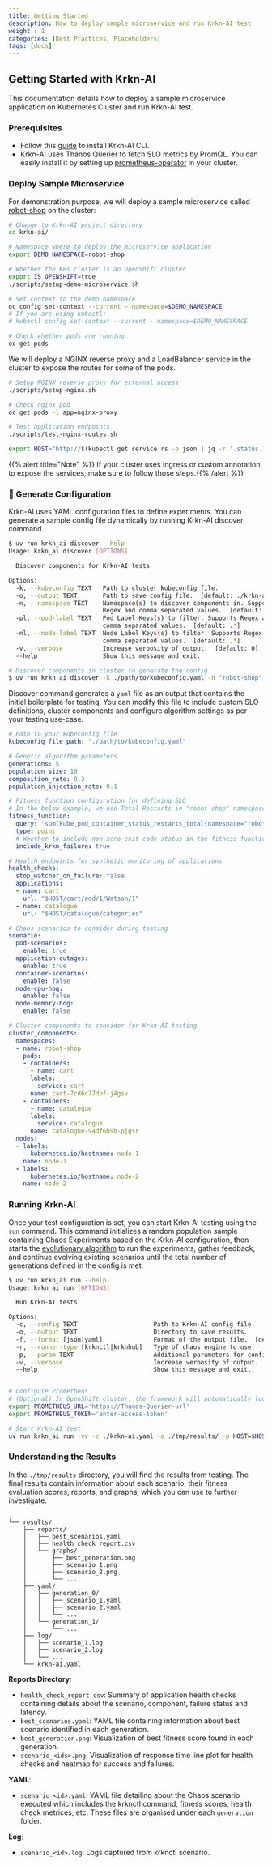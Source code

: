 ```yaml
---
title: Getting Started
description: How to deploy sample microservice and run Krkn-AI test
weight : 1
categories: [Best Practices, Placeholders]
tags: [docs]
---
```


## Getting Started with Krkn-AI

This documentation details how to deploy a sample microservice application on Kubernetes Cluster and run Krkn-AI test.

### Prerequisites

- Follow this [guide](../installation/krkn-ai.md) to install Krkn-AI CLI. 
- Krkn-AI uses Thanos Querier to fetch SLO metrics by PromQL. You can easily install it by setting up [prometheus-operator](https://github.com/prometheus-operator/prometheus-operator) in your cluster.


### Deploy Sample Microservice

For demonstration purpose, we will deploy a sample microservice called [robot-shop](https://github.com/instana/robot-shop) on the cluster:

```bash
# Change to Krkn-AI project directory
cd krkn-ai/

# Namespace where to deploy the microservice application
export DEMO_NAMESPACE=robot-shop

# Whether the K8s cluster is an OpenShift cluster
export IS_OPENSHIFT=true
./scripts/setup-demo-microservice.sh

# Set context to the demo namespace
oc config set-context --current --namespace=$DEMO_NAMESPACE
# If you are using kubectl:
# kubectl config set-context --current --namespace=$DEMO_NAMESPACE

# Check whether pods are running
oc get pods
```

We will deploy a NGINX reverse proxy and a LoadBalancer service in the cluster to expose the routes for some of the pods.

```bash
# Setup NGINX reverse proxy for external access
./scripts/setup-nginx.sh

# Check nginx pod
oc get pods -l app=nginx-proxy

# Test application endpoints
./scripts/test-nginx-routes.sh

export HOST="http://$(kubectl get service rs -o json | jq -r '.status.loadBalancer.ingress[0].hostname')"
```

{{% alert title="Note" %}} If your cluster uses Ingress or custom annotation to expose the services, make sure to follow those steps.{{% /alert %}}

### 📝 Generate Configuration

Krkn-AI uses YAML configuration files to define experiments. You can generate a sample config file dynamically by running Krkn-AI discover command.

```bash
$ uv run krkn_ai discover --help
Usage: krkn_ai discover [OPTIONS]

  Discover components for Krkn-AI tests

Options:
  -k, --kubeconfig TEXT   Path to cluster kubeconfig file.
  -o, --output TEXT       Path to save config file.  [default: ./krkn-ai.yaml]
  -n, --namespace TEXT    Namespace(s) to discover components in. Supports
                          Regex and comma separated values.  [default: .*]
  -pl, --pod-label TEXT   Pod Label Keys(s) to filter. Supports Regex and
                          comma separated values.  [default: .*]
  -nl, --node-label TEXT  Node Label Keys(s) to filter. Supports Regex and
                          comma separated values.  [default: .*]
  -v, --verbose           Increase verbosity of output.  [default: 0]
  --help                  Show this message and exit.

# Discover components in cluster to generate the config
$ uv run krkn_ai discover -k ./path/to/kubeconfig.yaml -n "robot-shop" -pl "service" -o ./krkn-ai.yaml
```

Discover command generates a `yaml` file as an output that contains the initial boilerplate for testing. You can modify this file to include custom SLO definitions, cluster components and configure algorithm settings as per your testing use-case.   

```yaml
# Path to your kubeconfig file
kubeconfig_file_path: "./path/to/kubeconfig.yaml"

# Genetic algorithm parameters
generations: 5
population_size: 10
composition_rate: 0.3
population_injection_rate: 0.1

# Fitness function configuration for defining SLO
# In the below example, we use Total Restarts in "robot-shop" namespace as the SLO
fitness_function: 
  query: 'sum(kube_pod_container_status_restarts_total{namespace="robot-shop"})'
  type: point
  # Whether to include non-zero exit code status in the fitness function scoring
  include_krkn_failure: true

# Health endpoints for synthetic monitoring of applications
health_checks:
  stop_watcher_on_failure: false
  applications:
  - name: cart
    url: "$HOST/cart/add/1/Watson/1"
  - name: catalogue
    url: "$HOST/catalogue/categories"

# Chaos scenarios to consider during testing
scenario:
  pod-scenarios:
    enable: true
  application-outages:
    enable: true
  container-scenarios:
    enable: false
  node-cpu-hog:
    enable: false
  node-memory-hog:
    enable: false

# Cluster components to consider for Krkn-AI testing
cluster_components:
  namespaces:
  - name: robot-shop
    pods:
    - containers:
      - name: cart
      labels:
        service: cart
      name: cart-7cd6c77dbf-j4gsv
    - containers:
      - name: catalogue
      labels:
        service: catalogue
      name: catalogue-94df6b9b-pjgsr
  nodes:
  - labels:
      kubernetes.io/hostname: node-1
    name: node-1
  - labels:
      kubernetes.io/hostname: node-2
    name: node-2
```

### Running Krkn-AI

Once your test configuration is set, you can start Krkn-AI testing using the `run` command. This command initializes a random population sample containing Chaos Experiments based on the Krkn-AI configuration, then starts the [evolutionary algorithm](./config/evolutionary_algorithm.md) to run the experiments, gather feedback, and continue evolving existing scenarios until the total number of generations defined in the config is met.  

```bash
$ uv run krkn_ai run --help
Usage: krkn_ai run [OPTIONS]

  Run Krkn-AI tests

Options:
  -c, --config TEXT                     Path to Krkn-AI config file.
  -o, --output TEXT                     Directory to save results.
  -f, --format [json|yaml]              Format of the output file.  [default: yaml]
  -r, --runner-type [krknctl|krknhub]   Type of chaos engine to use.
  -p, --param TEXT                      Additional parameters for config file in key=value format.
  -v, --verbose                         Increase verbosity of output.  [default: 0]
  --help                                Show this message and exit.


# Configure Prometheus
# (Optional) In OpenShift cluster, the framework will automatically look for thanos querier in openshift-monitoring namespace. 
export PROMETHEUS_URL='https://Thanos-Querier-url'
export PROMETHEUS_TOKEN='enter-access-token'

# Start Krkn-AI test
uv run krkn_ai run -vv -c ./krkn-ai.yaml -o ./tmp/results/ -p HOST=$HOST
```

### Understanding the Results

In the `./tmp/results` directory, you will find the results from testing. The final results contain information about each scenario, their fitness evaluation scores, reports, and graphs, which you can use to further investigate.

```
.
└── results/
    ├── reports/
    │   ├── best_scenarios.yaml
    │   ├── health_check_report.csv
    │   └── graphs/
    │       ├── best_generation.png
    │       ├── scenario_1.png
    │       ├── scenario_2.png
    │       └── ...
    ├── yaml/
    │   ├── generation_0/
    │   │   ├── scenario_1.yaml
    │   │   ├── scenario_2.yaml
    │   │   └── ...
    │   └── generation_1/
    │       └── ...
    ├── log/
    │   ├── scenario_1.log
    │   ├── scenario_2.log
    │   └── ...
    └── krkn-ai.yaml
```

**Reports Directory**:

- `health_check_report.csv`: Summary of application health checks containing details about the scenario, component, failure status and latency.
- `best_scenarios.yaml`: YAML file containing information about best scenario identified in each generation.
- `best_generation.png`: Visualization of best fitness score found in each generation.
- `scenario_<ids>.png`: Visualization of response time line plot for health checks and heatmap for success and failures.

**YAML**:
- `scenario_<id>.yaml`: YAML file detailing about the Chaos scenario executed which includes the krknctl command, fitness scores, health check metrices, etc. These files are organised under each `generation` folder.

**Log**:
- `scenario_<id>.log`: Logs captured from krknctl scenario.
